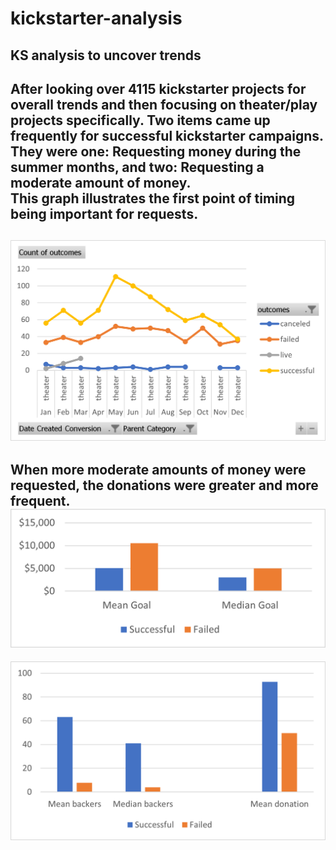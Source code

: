 # kickstarter-analysis
KS analysis to uncover trends
---
After looking over 4115 kickstarter projects for overall trends and then focusing on theater/play projects specifically.  Two items came up frequently for successful kickstarter campaigns.  They were one: Requesting money during the summer months, and two: Requesting a moderate amount of money.  
This graph illustrates the first point of timing being important for requests.
---
![Monthly_Donations](kickstartmonth.png)
---
When more moderate amounts of money were requested, the donations were greater and more frequent.
![Goal_Setting](goalsetting.png)
---
![Backer_Numbers](backernumbers.png)
